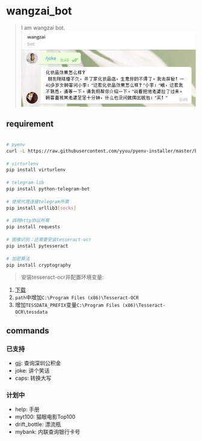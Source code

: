 # wangzai_bot
> I am wangzai bot.  
![](.README_images/wangzai_bot.png)

## requirement

```sh

# pyenv
curl -L https://raw.githubusercontent.com/yyuu/pyenv-installer/master/bin/pyenv-installer | bash

# virturlenv
pip install virturlenv

# telegram-lib
pip install python-telegram-bot

# 使用代理连接telegram所需
pip install urllib3[socks]

# 调用http协议所需
pip install requests

# 图像识别：还需要安装tesseract-ocr
pip install pytesseract

# 加密算法
pip install cryptography

```

> 安装tesseract-ocr并配置环境变量:
1. [下载](https://github.com/UB-Mannheim/tesseract/wiki)
1. ```path```中增加```C:\Program Files (x86)\Tesseract-OCR```
2. 增加```TESSDATA_PREFIX```变量```C:\Program Files (x86)\Tesseract-OCR\tessdata```

## commands

### 已支持
- gjj: 查询深圳公积金
- joke: 讲个笑话
- caps: 转换大写

### 计划中
- help: 手册
- myt100: 猫眼电影Top100
- drift_bottle: 漂流瓶 
- mybank: 内联查询银行卡号
